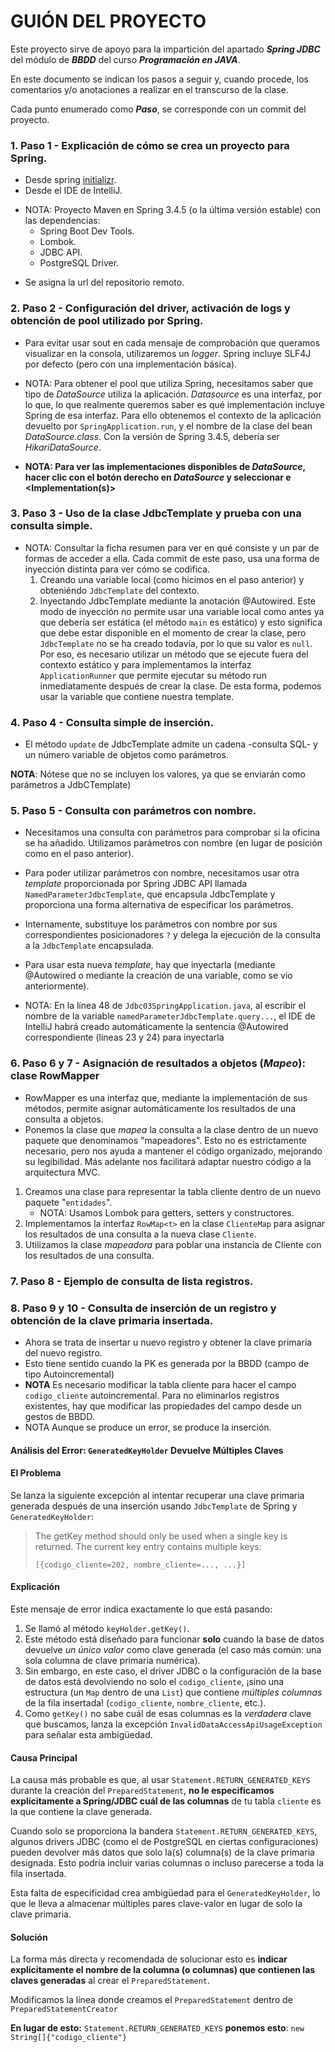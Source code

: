# GUIÓN DEL PROYECTO 

Este proyecto sirve de apoyo para la impartición del apartado **_Spring JDBC_** del módulo de **_BBDD_**
del curso **_Programación en JAVA_**.

En este documento se indican los pasos a seguir y, cuando procede, los comentarios y/o anotaciones a realizar en el 
transcurso de la clase.

Cada punto enumerado como **_Paso_**, se corresponde con un commit del proyecto.

### 1.  Paso 1 - Explicación de cómo se crea un proyecto para Spring.
   * Desde spring [initializr](https://start.spring.io/index.html).
   * Desde el IDE de IntelliJ.
   - NOTA: Proyecto Maven en Spring 3.4.5 (o la última versión estable) con las dependencias:
     * Spring Boot Dev Tools.
     * Lombok.
     * JDBC API.
     * PostgreSQL Driver.
   * Se asigna la url del repositorio remoto.

### 2.  Paso 2 -  Configuración del driver, activación de logs y obtención de pool utilizado por Spring.
* Para evitar usar sout en cada mensaje de comprobación que queramos visualizar en la consola, utilizaremos 
   un _logger_. Spring incluye SLF4J por defecto (pero con una implementación básica).

* NOTA: Para obtener el pool que utiliza Spring, necesitamos saber que tipo de _DataSource_ utiliza la aplicación.
   _Datasource_ es una interfaz, por lo que, lo que realmente queremos saber es qué implementación incluye Spring de 
   esa interfaz. Para ello obtenemos el contexto de la aplicación devuelto por `SpringApplication.run`, y el nombre de la clase 
   del bean _DataSource.class_. Con la versión de Spring 3.4.5, debería ser _HikariDataSource_.


* **NOTA: Para ver las implementaciones disponibles de _DataSource_, hacer clic con el botón derecho en _DataSource_ 
 y seleccionar <GO TO> e <Implementation(s)>**

### 3. Paso 3 - Uso de la clase JdbcTemplate y prueba con una consulta simple.
   * NOTA: Consultar la ficha resumen para ver en qué consiste y un par de formas de acceder a ella. Cada commit de
   este paso, usa una forma de inyección distinta para ver cómo se codifica.
     1. Creando una variable local (como hicimos en el paso anterior) y obteniéndo `JdbcTemplate` del contexto.
     2. Inyectando JdbcTemplate mediante la anotación @Autowired. Este modo de inyección no permite usar una variable 
     local como antes ya que debería ser estática (el método `main` es estático) y esto significa que debe estar 
     disponible en el momento de crear la clase, pero `JdbcTemplate` no se ha creado todavía, por lo que su valor es 
     `null`. Por eso, es necesario utilizar un método que se ejecute fuera del contexto estático y para implementamos
     la interfaz `ApplicationRunner` que permite ejecutar su método run inmediatamente después de crear la clase. De
     esta forma, podemos usar la variable que contiene nuestra template.
     
### 4. Paso 4 - Consulta simple de inserción. 
* El método `update` de JdbcTemplate admite un cadena -consulta SQL- y un número variable de objetos como parámetros.

**NOTA**: Nótese que no se incluyen los valores, ya que se enviarán como parámetros a JdbCTemplate)

### 5. Paso 5 - Consulta con parámetros con nombre.
* Necesitamos una consulta con parámetros para comprobar si la oficina se ha añadido. Utilizamos parámetros con nombre 
(en lugar de posición como en el paso anterior).
* Para poder utilizar parámetros con nombre, necesitamos usar otra _template_ proporcionada por Spring JDBC API llamada
`NamedParameterJdbcTemplate`, que encapsula JdbcTemplate y proporciona una forma alternativa de especificar los 
parámetros.
* Internamente, substituye los parámetros con nombre por sus correspondientes posicionadores `?` y delega la ejecución 
de la consulta a la `JdbcTemplate` encapsulada.
* Para usar esta nueva _template_, hay que inyectarla (mediante @Autowired o mediante la creación de una variable, 
como se vio anteriormente). 

* NOTA: En la línea 48 de `Jdbc03SpringApplication.java`, al escribir el nombre de la variable 
`namedParameterJdbcTemplate.query...`, el IDE de IntelliJ 
habrá creado automáticamente la sentencia @Autowired correspondiente (líneas 23 y 24) para inyectarla

### 6. Paso 6 y 7 - Asignación de resultados a objetos (_Mapeo_): clase RowMapper
* RowMapper es una interfaz que, mediante la implementación de sus métodos, permite asignar automáticamente los 
resultados de una consulta a objetos.
* Ponemos la clase que _mapea_ la consulta a la clase dentro de un nuevo paquete que denominamos "mapeadores".
Esto no es estrictamente necesario, pero nos ayuda a mantener el código organizado, mejorando su legibilidad. 
Más adelante nos facilitará adaptar nuestro código a la arquitectura MVC.

1. Creamos una clase para representar la tabla cliente dentro de un nuevo paquete "`entidades`".
   * NOTA: Usamos Lombok para getters, setters y constructores.
2. Implementamos la interfaz `RowMap<t>` en la clase `ClienteMap` para asignar los resultados de una consulta a la 
nueva clase `Cliente`.
3. Utilizamos la clase _mapeadora_ para poblar una instancia de Cliente con los resultados de una consulta.

### 7. Paso 8 - Ejemplo de consulta de lista registros.

### 8. Paso 9 y 10 - Consulta de inserción de un registro y obtención de la clave primaria insertada.
* Ahora se trata de insertar u nuevo registro y obtener la clave primaria del nuevo registro.
* Esto tiene sentido cuando la PK es generada por la BBDD (campo de tipo Autoincremental)
* **NOTA** Es necesario modificar la tabla cliente para hacer el campo `codigo_cliente` autoincremental. Para no 
eliminarlos registros existentes, hay que modificar las propiedades del campo desde un gestos de BBDD.
* NOTA Aunque se produce un error, se produce la inserción.
#### Análisis del Error: `GeneratedKeyHolder` Devuelve Múltiples Claves
#### El Problema
Se lanza la siguiente excepción al intentar recuperar una clave primaria generada después de una inserción usando 
`JdbcTemplate` de Spring y `GeneratedKeyHolder`:

> The getKey method should only be used when a single key is returned.
> The current key entry contains multiple keys:
> ```
> [{codigo_cliente=202, nombre_cliente=..., ...}]
> ```

#### Explicación

Este mensaje de error indica exactamente lo que está pasando:

1.  Se llamó al método `keyHolder.getKey()`.
2.  Este método está diseñado para funcionar **solo** cuando la base de datos devuelve *un único valor* como 
clave generada (el caso más común: una sola columna de clave primaria numérica).
3.  Sin embargo, en este caso, el driver JDBC o la configuración de la base de datos está devolviendo no solo el 
`codigo_cliente`, ¡sino una estructura (un `Map` dentro de una `List`) que contiene *múltiples columnas* de la 
fila insertada! (`codigo_cliente`, `nombre_cliente`, etc.).
4.  Como `getKey()` no sabe cuál de esas columnas es la *verdadera* clave que buscamos, lanza la excepción 
`InvalidDataAccessApiUsageException` para señalar esta ambigüedad.

#### Causa Principal

La causa más probable es que, al usar `Statement.RETURN_GENERATED_KEYS` durante la creación del `PreparedStatement`,
**no le especificamos explícitamente a Spring/JDBC cuál de las columnas** de tu tabla `cliente` es la que contiene la 
clave generada.

Cuando solo se proporciona la bandera `Statement.RETURN_GENERATED_KEYS`, algunos drivers JDBC (como el de PostgreSQL 
en ciertas configuraciones) pueden devolver más datos que solo la(s) columna(s) de la clave primaria designada. Esto 
podría incluir varias columnas o incluso parecerse a toda la fila insertada. 

Esta falta de especificidad crea ambigüedad para el `GeneratedKeyHolder`, lo que le lleva a almacenar múltiples pares 
clave-valor en lugar de solo la clave primaria.

#### Solución

La forma más directa y recomendada de solucionar esto es **indicar explícitamente el nombre de la columna (o columnas) 
que contienen las claves generadas** al crear el `PreparedStatement`.

Modificamos la línea donde creamos el `PreparedStatement` dentro de `PreparedStatementCreator`

**En lugar de esto:** `Statement.RETURN_GENERATED_KEYS`
**ponemos esto**: `new String[]{"codigo_cliente"}` 

